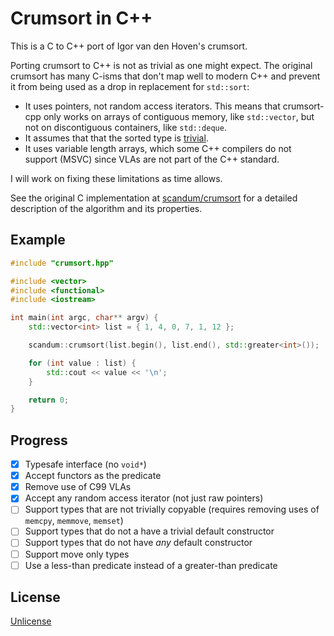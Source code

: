 Crumsort in C++
===============

This is a C to C++ port of Igor van den Hoven's crumsort.

Porting crumsort to C++ is not as trivial as one might expect. The original crumsort has many C-isms that don't map well to modern C++ and prevent it from being used as a drop in replacement for `std::sort`:

- It uses pointers, not random access iterators. This means that crumsort-cpp only works on arrays of contiguous memory, like `std::vector`, but not on discontiguous containers, like `std::deque`.
- It assumes that that the sorted type is [trivial](https://en.cppreference.com/w/cpp/named_req/TrivialType).
- It uses variable length arrays, which some C++ compilers do not support (MSVC) since VLAs are not part of the C++ standard.

I will work on fixing these limitations as time allows.

See the original C implementation at [scandum/crumsort](https://github.com/scandum/crumsort) for a detailed description of the algorithm and its properties.

Example
-------

```cpp
#include "crumsort.hpp"

#include <vector>
#include <functional>
#include <iostream>

int main(int argc, char** argv) {
    std::vector<int> list = { 1, 4, 0, 7, 1, 12 };

    scandum::crumsort(list.begin(), list.end(), std::greater<int>());

    for (int value : list) {
        std::cout << value << '\n';
    }

    return 0;
}
```

Progress
--------

- [x] Typesafe interface (no `void*`)
- [x] Accept functors as the predicate
- [x] Remove use of C99 VLAs
- [x] Accept any random access iterator (not just raw pointers)
- [ ] Support types that are not trivially copyable (requires removing uses of `memcpy`, `memmove`, `memset`)
- [ ] Support types that do not a have a trivial default constructor
- [ ] Support types that do not have *any* default constructor
- [ ] Support move only types
- [ ] Use a less-than predicate instead of a greater-than predicate

License
-------

[Unlicense](https://unlicense.org/)
